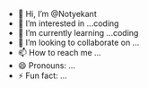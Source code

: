 - 👋 Hi, I’m @Notyekant
- 👀 I’m interested in ...coding
- 🌱 I’m currently learning ...coding
- 💞️ I’m looking to collaborate on ...
- 📫 How to reach me ...
- 😄 Pronouns: ...
- ⚡ Fun fact: ...

<!---
Notyekant/Notyekant is a ✨ special ✨ repository because its `README.md` (this file) appears on your GitHub profile.
You can click the Preview link to take a look at your changes.
--->
